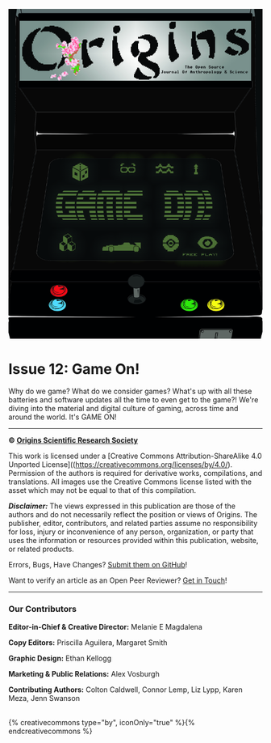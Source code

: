 ![arcade style cover](img/cover-issue-12.jpg)

# Issue 12: Game On!

Why do we game? What do we consider games? What's up with all these batteries and software updates all the time to even get to the game?! We're diving into the material and digital culture of gaming, across time and around the world. It's GAME ON!

---

**© [Origins Scientific Research Society](http://www.knowyourorigins.org)**

This work is licensed under a [Creative Commons Attribution-ShareAlike 4.0 Unported License]((https://creativecommons.org/licenses/by/4.0/). Permission of the authors is required for derivative works, compilations, and translations. All images use the Creative Commons license listed with the asset which may not be equal to that of this compilation.

***Disclaimer:*** The views expressed in this publication are those of the authors and do not necessarily reflect the position or views of Origins. The publisher, editor, contributors, and related parties assume no responsibility for loss, injury or inconvenience of any person, organization, or party that uses the information or resources provided within this publication, website, or related products.

Errors, Bugs, Have Changes? [Submit them on GitHub](https://github.com/OriginsSRS/journal-issue-012/issues)!

Want to verify an article as an Open Peer Reviewer? [Get in Touch](mailto:editor@knowyourorigins.org)!

---

### Our Contributors

**Editor-in-Chief & Creative Director:** Melanie E Magdalena

**Copy Editors:** Priscilla Aguilera, Margaret Smith

**Graphic Design:** Ethan Kellogg

**Marketing & Public Relations:** Alex Vosburgh

**Contributing Authors:** Colton Caldwell, Connor Lemp, Liz Lypp, Karen Meza, Jenn Swanson

<br>
{% creativecommons type="by", iconOnly="true" %}{% endcreativecommons %}